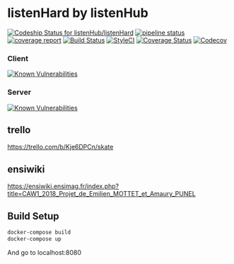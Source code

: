 # listenHard by listenHub

[ ![Codeship Status for listenHub/listenHard](https://app.codeship.com/projects/7a10ffa0-4726-0136-3dd8-2e579038a130/status?branch=master)](https://app.codeship.com/projects/292250)
[![pipeline status](https://gitlab.com/listenHub/listenHard/badges/master/pipeline.svg)](https://gitlab.com/listenHub/listenHard/commits/master)
[![coverage report](https://gitlab.com/listenHub/listenHard/badges/master/coverage.svg)](https://gitlab.com/listenHub/listenHard/commits/master)
[![Build Status](https://travis-ci.org/EmilienMottet/listenHard.svg?branch=master)](https://travis-ci.org/EmilienMottet/listenHard)
[![StyleCI](https://gitlab.styleci.io/repos/6269833/shield?branch=master)](https://gitlab.styleci.io/repos/6269833)
[![Coverage Status](https://coveralls.io/repos/github/EmilienMottet/listenHard/badge.svg?branch=)](https://coveralls.io/github/EmilienMottet/listenHard?branch=)
[![Codecov](https://img.shields.io/codecov/c/gitlab/listenHub/listenHard.svg)](https://codecov.io/gl/listenhub/listenhard/)

### Client
                
[![Known Vulnerabilities](https://snyk.io/test/github/emilienmottet/listenhard/badge.svg?targetFile=client%2Fpackage.json)](https://snyk.io/test/github/emilienmottet/listenhard?targetFile=client%2Fpackage.json)

              
### Server

[![Known Vulnerabilities](https://snyk.io/test/github/emilienmottet/listenhard/badge.svg?targetFile=server%2Fpackage.json)](https://snyk.io/test/github/emilienmottet/listenhard?targetFile=server%2Fpackage.json)

## trello

https://trello.com/b/Kje6DPCn/skate

## ensiwiki

https://ensiwiki.ensimag.fr/index.php?title=CAW1_2018_Projet_de_Emilien_MOTTET_et_Amaury_PUNEL

## Build Setup

``` bash
docker-compose build
docker-compose up
```

And go to localhost:8080

